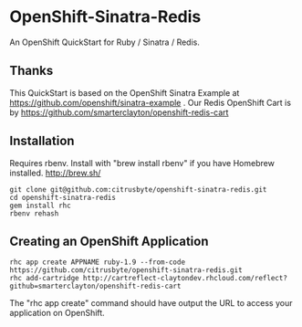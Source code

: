 # OpenShift-Sinatra-Redis

An OpenShift QuickStart for Ruby / Sinatra / Redis.

## Thanks
This QuickStart is based on the OpenShift Sinatra Example at https://github.com/openshift/sinatra-example .
Our Redis OpenShift Cart is by https://github.com/smarterclayton/openshift-redis-cart


## Installation

Requires rbenv. Install with "brew install rbenv" if you have Homebrew installed. http://brew.sh/

```
git clone git@github.com:citrusbyte/openshift-sinatra-redis.git
cd openshift-sinatra-redis
gem install rhc
rbenv rehash
```



## Creating an OpenShift Application

```
rhc app create APPNAME ruby-1.9 --from-code https://github.com/citrusbyte/openshift-sinatra-redis.git
rhc add-cartridge http://cartreflect-claytondev.rhcloud.com/reflect?github=smarterclayton/openshift-redis-cart
```

The "rhc app create" command should have output the URL to access your application on OpenShift.

